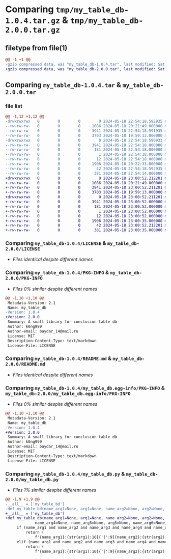 # Comparing `tmp/my_table_db-1.0.4.tar.gz` & `tmp/my_table_db-2.0.0.tar.gz`

## filetype from file(1)

```diff
@@ -1 +1 @@
-gzip compressed data, was "my_table_db-1.0.4.tar", last modified: Sat May 18 22:54:18 2024, max compression
+gzip compressed data, was "my_table_db-2.0.0.tar", last modified: Sat May 18 23:00:52 2024, max compression
```

## Comparing `my_table_db-1.0.4.tar` & `my_table_db-2.0.0.tar`

### file list

```diff
@@ -1,12 +1,12 @@
-drwxrwxrwx   0        0        0        0 2024-05-18 22:54:18.592935 my_table_db-1.0.4/
--rw-rw-rw-   0        0        0     1086 2024-05-18 20:21:49.000000 my_table_db-1.0.4/LICENSE
--rw-rw-rw-   0        0        0     3941 2024-05-18 22:54:18.591935 my_table_db-1.0.4/PKG-INFO
--rw-rw-rw-   0        0        0     3703 2024-05-18 19:59:13.000000 my_table_db-1.0.4/README.md
-drwxrwxrwx   0        0        0        0 2024-05-18 22:54:18.590933 my_table_db-1.0.4/my_table_db.egg-info/
--rw-rw-rw-   0        0        0     3941 2024-05-18 22:54:18.000000 my_table_db-1.0.4/my_table_db.egg-info/PKG-INFO
--rw-rw-rw-   0        0        0      181 2024-05-18 22:54:18.000000 my_table_db-1.0.4/my_table_db.egg-info/SOURCES.txt
--rw-rw-rw-   0        0        0        1 2024-05-18 22:54:18.000000 my_table_db-1.0.4/my_table_db.egg-info/dependency_links.txt
--rw-rw-rw-   0        0        0       12 2024-05-18 22:54:18.000000 my_table_db-1.0.4/my_table_db.egg-info/top_level.txt
--rw-rw-rw-   0        0        0     1906 2024-05-18 20:22:33.000000 my_table_db-1.0.4/my_table_db.py
--rw-rw-rw-   0        0        0       42 2024-05-18 22:54:18.592935 my_table_db-1.0.4/setup.cfg
--rw-rw-rw-   0        0        0      381 2024-05-18 22:54:14.000000 my_table_db-1.0.4/setup.py
+drwxrwxrwx   0        0        0        0 2024-05-18 23:00:52.212201 my_table_db-2.0.0/
+-rw-rw-rw-   0        0        0     1086 2024-05-18 20:21:49.000000 my_table_db-2.0.0/LICENSE
+-rw-rw-rw-   0        0        0     3941 2024-05-18 23:00:52.211201 my_table_db-2.0.0/PKG-INFO
+-rw-rw-rw-   0        0        0     3703 2024-05-18 19:59:13.000000 my_table_db-2.0.0/README.md
+drwxrwxrwx   0        0        0        0 2024-05-18 23:00:52.211201 my_table_db-2.0.0/my_table_db.egg-info/
+-rw-rw-rw-   0        0        0     3941 2024-05-18 23:00:52.000000 my_table_db-2.0.0/my_table_db.egg-info/PKG-INFO
+-rw-rw-rw-   0        0        0      181 2024-05-18 23:00:52.000000 my_table_db-2.0.0/my_table_db.egg-info/SOURCES.txt
+-rw-rw-rw-   0        0        0        1 2024-05-18 23:00:52.000000 my_table_db-2.0.0/my_table_db.egg-info/dependency_links.txt
+-rw-rw-rw-   0        0        0       12 2024-05-18 23:00:52.000000 my_table_db-2.0.0/my_table_db.egg-info/top_level.txt
+-rw-rw-rw-   0        0        0     1906 2024-05-18 23:00:35.000000 my_table_db-2.0.0/my_table_db.py
+-rw-rw-rw-   0        0        0       42 2024-05-18 23:00:52.212201 my_table_db-2.0.0/setup.cfg
+-rw-rw-rw-   0        0        0      381 2024-05-18 23:00:35.000000 my_table_db-2.0.0/setup.py
```

### Comparing `my_table_db-1.0.4/LICENSE` & `my_table_db-2.0.0/LICENSE`

 * *Files identical despite different names*

### Comparing `my_table_db-1.0.4/PKG-INFO` & `my_table_db-2.0.0/PKG-INFO`

 * *Files 0% similar despite different names*

```diff
@@ -1,10 +1,10 @@
 Metadata-Version: 2.1
 Name: my_table_db
-Version: 1.0.4
+Version: 2.0.0
 Summary: A small library for conclusion table db
 Author: k0ng999
 Author-email: baydar_14@mail.ru
 License: MIT
 Description-Content-Type: text/markdown
 License-File: LICENSE
```

### Comparing `my_table_db-1.0.4/README.md` & `my_table_db-2.0.0/README.md`

 * *Files identical despite different names*

### Comparing `my_table_db-1.0.4/my_table_db.egg-info/PKG-INFO` & `my_table_db-2.0.0/my_table_db.egg-info/PKG-INFO`

 * *Files 0% similar despite different names*

```diff
@@ -1,10 +1,10 @@
 Metadata-Version: 2.1
 Name: my_table_db
-Version: 1.0.4
+Version: 2.0.0
 Summary: A small library for conclusion table db
 Author: k0ng999
 Author-email: baydar_14@mail.ru
 License: MIT
 Description-Content-Type: text/markdown
 License-File: LICENSE
```

### Comparing `my_table_db-1.0.4/my_table_db.py` & `my_table_db-2.0.0/my_table_db.py`

 * *Files 1% similar despite different names*

```diff
@@ -1,9 +1,9 @@
-__all__ = ['my_table_bd']
-def my_table_bd(name_arg1=None, arg1=None, name_arg2=None, arg2=None, name_arg3=None, arg3=None, arg4=None,
+__all__ = ['my_table_db']
+def my_table_db(name_arg1=None, arg1=None, name_arg2=None, arg2=None, name_arg3=None, arg3=None, arg4=None,
             name_arg4=None, name_arg5=None, arg5=None, name_arg6=None, arg6=None, name_arg7=None, arg7=None):
     if (name_arg1 and name_arg2 and name_arg3 and name_arg4 and name_arg5 and name_arg6 and name_arg7) is not None:
         return (
             f'{name_arg1}:{str(arg1):10}{'|':9}{name_arg2}:{str(arg2):10}{'|':9}{name_arg3}:{str(arg3):10}{'|':9}{arg4}:{str(name_arg4):10}{'|':9}{arg5}:{str(name_arg5):10}{'|':9}{arg6}:{str(name_arg6):10}{'|':9}{arg7}:{str(name_arg7):10}')
     elif (name_arg1 and name_arg2 and name_arg3 and name_arg4 and name_arg5 and name_arg6) is not None:
         return (
             f'{name_arg1}:{str(arg1):10}{'|':9}{name_arg2}:{str(arg2):10}{'|':9}{name_arg3}:{str(arg3):10}{'|':9}{arg4}:{str(name_arg4):10}{'|':9}{arg5}:{str(name_arg5):10}{'|':9}{arg6}:{str(name_arg6):10}')
```

